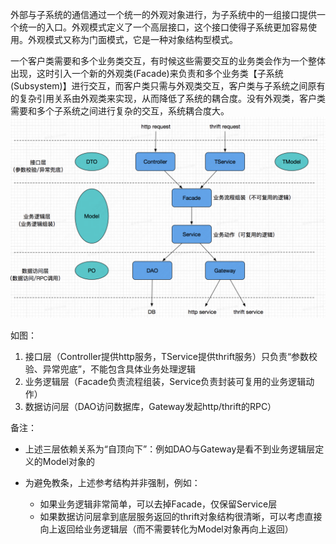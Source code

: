 外部与子系统的通信通过一个统一的外观对象进行，为子系统中的一组接口提供一个统一的入口。外观模式定义了一个高层接口，这个接口使得子系统更加容易使用。外观模式又称为门面模式，它是一种对象结构型模式。

一个客户类需要和多个业务类交互，有时候这些需要交互的业务类会作为一个整体出现，这时引入一个新的外观类(Facade)来负责和多个业务类【子系统(Subsystem)】进行交互，而客户类只需与外观类交互，客户类与子系统之间原有的复杂引用关系由外观类来实现，从而降低了系统的耦合度。没有外观类，客户类需要和多个子系统之间进行复杂的交互，系统耦合度大。![image](assets/image-20240401191134-9eyn676.png)

如图：

1. 接口层（Controller提供http服务，TService提供thrift服务）只负责“参数校验、异常兜底”，不能包含具体业务处理逻辑
2. 业务逻辑层（Facade负责流程组装，Service负责封装可复用的业务逻辑动作）
3. 数据访问层（DAO访问数据库，Gateway发起http/thrift的RPC）

备注：

* 上述三层依赖关系为“自顶向下”：例如DAO与Gateway是看不到业务逻辑层定义的Model对象的
* 为避免教条，上述参考结构并非强制，例如：

  * 如果业务逻辑非常简单，可以去掉Facade，仅保留Service层
  * 如果数据访问层拿到底层服务返回的thrift对象结构很清晰，可以考虑直接向上返回给业务逻辑层（而不需要转化为Model对象再向上返回）
